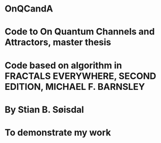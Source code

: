 # OnQCandA
# Code to On Quantum Channels and Attractors, master thesis
# Code based on algorithm in FRACTALS EVERYWHERE, SECOND EDITION, MICHAEL F. BARNSLEY
# By Stian B. Søisdal
# To demonstrate my work
